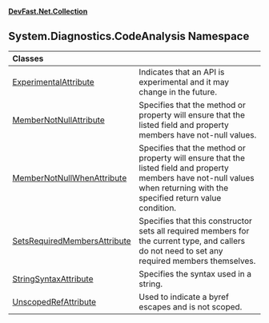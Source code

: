 #### [DevFast.Net.Collection](index.md 'index')

## System.Diagnostics.CodeAnalysis Namespace

| Classes | |
| :--- | :--- |
| [ExperimentalAttribute](System.Diagnostics.CodeAnalysis.ExperimentalAttribute.md 'System.Diagnostics.CodeAnalysis.ExperimentalAttribute') | Indicates that an API is experimental and it may change in the future. |
| [MemberNotNullAttribute](System.Diagnostics.CodeAnalysis.MemberNotNullAttribute.md 'System.Diagnostics.CodeAnalysis.MemberNotNullAttribute') | Specifies that the method or property will ensure that the listed field and property members have not-null values. |
| [MemberNotNullWhenAttribute](System.Diagnostics.CodeAnalysis.MemberNotNullWhenAttribute.md 'System.Diagnostics.CodeAnalysis.MemberNotNullWhenAttribute') | Specifies that the method or property will ensure that the listed field and property members have not-null values when returning with the specified return value condition. |
| [SetsRequiredMembersAttribute](System.Diagnostics.CodeAnalysis.SetsRequiredMembersAttribute.md 'System.Diagnostics.CodeAnalysis.SetsRequiredMembersAttribute') | Specifies that this constructor sets all required members for the current type, and callers do not need to set any required members themselves. |
| [StringSyntaxAttribute](System.Diagnostics.CodeAnalysis.StringSyntaxAttribute.md 'System.Diagnostics.CodeAnalysis.StringSyntaxAttribute') | Specifies the syntax used in a string. |
| [UnscopedRefAttribute](System.Diagnostics.CodeAnalysis.UnscopedRefAttribute.md 'System.Diagnostics.CodeAnalysis.UnscopedRefAttribute') | Used to indicate a byref escapes and is not scoped. |
